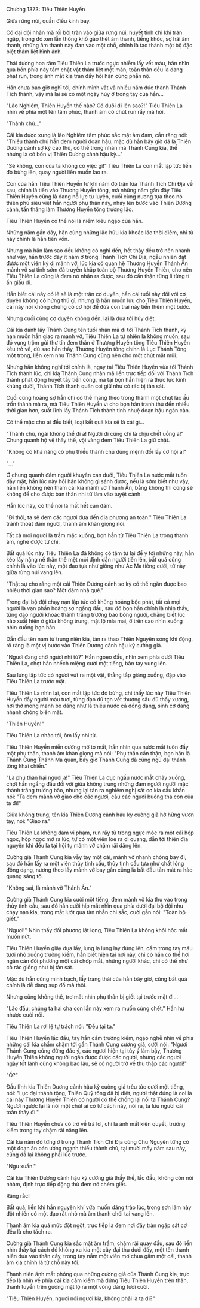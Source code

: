 




Chương 1373: Tiêu Thiên Huyền


Giữa rừng núi, quần điểu kinh bay.

Có đại đội nhân mã rối bời tràn vào giữa rừng núi, huyết tinh chi khí tràn ngập, trong đó xen lẫn thống khổ gào thét âm thanh, tiếng khóc, sợ hãi âm thanh, những âm thanh này đan vào một chỗ, chính là tạo thành một bộ đặc biệt thảm liệt hình ảnh.

Thái dương hoa râm Tiêu Thiên La trước ngực nhiễm lấy vết máu, hắn nhìn qua bốn phía này tấm chật vật thảm liệt một màn, toàn thân đều là đang phát run, trong ánh mắt kia tràn đầy hối hận cùng phẫn nộ.

Hắn chưa bao giờ nghĩ tới, chính mình vất vả nhiều năm đúc thành Thánh Tích thành, vậy mà lại sẽ có một ngày hủy ở trong tay của hắn...

"Lão Nghiêm, Thiên Huyền thế nào? Có đuổi đi lên sao?!" Tiêu Thiên La nhìn về phía một tên tâm phúc, thanh âm có chút run rẩy mà hỏi.

"Thành chủ..."

Cái kia được xưng là lão Nghiêm tâm phúc sắc mặt ảm đạm, cắn răng nói: "Thiếu thành chủ hắn đem người đoạn hậu, mặc dù hắn bây giờ đã là Thiên Dương cảnh sơ kỳ cao thủ, có thể trong nhân mã Thánh Cung kia, thế nhưng là có bốn vị Thiên Dương cảnh hậu kỳ..."

"Sẽ không, con của ta không có việc gì!" Tiêu Thiên La con mắt lập tức liền đỏ bừng lên, quay người liền muốn lao ra.

Con của hắn Tiêu Thiên Huyền từ khi năm đó trận kia Thánh Tích Chi Địa về sau, chính là tiến vào Thương Huyền tông, mà những năm gần đây Tiêu Thiên Huyền cũng là đang nỗ lực tu luyện, cuối cùng nương tựa theo nó thiên phú siêu việt hắn người phụ thân này, nhảy lên bước vào Thiên Dương cảnh, tấn thăng làm Thương Huyền tông trưởng lão.

Tiêu Thiên Huyền có thể nói là niềm kiêu ngạo của hắn.

Những năm gần đây, hắn cùng những lão hữu kia khoác lác thời điểm, nhi tử này chính là hắn tiền vốn.

Nhưng mà hắn làm sao đều không có nghĩ đến, hết thảy đều trở nên nhanh như vậy, hắn trước đây ít năm ở trong Thánh Tích Chi Địa, ngẫu nhiên đạt được một viên kỳ dị mảnh vỡ, lúc kia có quan hệ Thương Huyền Thánh Ấn mảnh vỡ sự tình sớm đã truyền khắp toàn bộ Thương Huyền Thiên, cho nên Tiêu Thiên La cũng là đem nó nhận ra được, sau đó cẩn thận từng li từng tí ẩn giấu đi.

Hắn biết cái này có lẽ sẽ là một trận cơ duyên, hắn cái tuổi này đối với cơ duyên không có hứng thú gì, nhưng là hắn muốn lưu cho Tiêu Thiên Huyền, cái này nói không chừng có cơ hội để đứa con trai này tiến thêm một bước.

Nhưng cuối cùng cơ duyên không đến, lại là đưa tới hủy diệt.

Cái kia đánh lấy Thánh Cung tên tuổi nhân mã đi tới Thánh Tích thành, kỳ hạn muốn hắn giao ra mảnh vỡ, Tiêu Thiên La tự nhiên là không muốn, sau đó vụng trộm gửi thư tín đem thân ở Thương Huyền tông Tiêu Thiên Huyền kêu trở về, dù sao hắn thấy, Thương Huyền tông chính là Lục Thánh Tông một trong, liền xem như Thánh Cung cũng nên cho một chút mặt mũi.

Nhưng hắn không nghĩ tới chính là, ngay tại Tiêu Thiên Huyền vừa tới Thánh Tích thành lúc, chi kia Thánh Cung nhân mã liền trực tiếp đối với Thánh Tích thành phát động huyết tẩy tiến công, mà tại bọn hắn hiện ra thực lực kinh khủng dưới, Thánh Tích thành quân coi giữ như cỏ rác bị tàn sát.

Cuối cùng hoảng sợ hắn chỉ có thể mang theo trong thành một chút lão ấu trốn thành mà ra, mà Tiêu Thiên Huyền vì cho bọn hắn tranh thủ đến nhiều thời gian hơn, suất lĩnh lấy Thánh Tích thành tinh nhuệ đoạn hậu ngăn cản.

Có thể mặc cho ai đều biết, loại kết quả kia sẽ là cái gì...

"Thành chủ, ngài không thể đi a! Ngươi đi cũng chỉ là chịu chết uổng a!" Chung quanh hộ vệ thấy thế, vội vàng đem Tiêu Thiên La giữ chặt.

"Không có khả năng cô phụ thiếu thành chủ dùng mệnh đổi lấy cơ hội a!"

"..."

Ở chung quanh đám người khuyên can dưới, Tiêu Thiên La nước mắt tuôn đầy mặt, hắn lúc này hối hận không gì sánh được, nếu là sớm biết như vậy, hắn liền không nên tham cái kia mảnh vỡ Thánh Ấn, bằng không thì cũng sẽ không để cho được bản thân nhi tử lâm vào tuyệt cảnh.

Hắn lúc này, có thể nói là mất hết can đảm.

"Đi thôi, ta sẽ đem các ngươi đưa đến địa phương an toàn." Tiêu Thiên La tránh thoát đám người, thanh âm khàn giọng nói.

Tất cả mọi người là trầm mặc xuống, bọn hắn từ Tiêu Thiên La trong thanh âm, nghe được tử chí.

Bất quá lúc này Tiêu Thiên La đã không có tâm tư lại để ý tới những này, hắn kéo lấy nặng nề thân thể mệt mỏi định dẫn người tiến lên, bất quá cũng chính là vào lúc này, một đạo tựa như giống như Ác Ma tiếng cười, từ này giữa rừng núi vang lên.

"Thật sự cho rằng một cái Thiên Dương cảnh sơ kỳ có thể ngăn được bao nhiêu thời gian sao? Một đám nhà quê."

Trong đại bộ đội chạy nạn lập tức có khủng hoảng bộc phát, tất cả mọi người là vạn phần hoảng sợ ngẩng đầu, sau đó bọn hắn chính là nhìn thấy, từng đạo người khoác thánh trắng trường bào bóng người, chẳng biết lúc nào xuất hiện ở giữa không trung, mặt lộ mỉa mai, ở trên cao nhìn xuống nhìn xuống bọn hắn.

Dẫn đầu tên nam tử trung niên kia, tản ra thao Thiên Nguyên sóng khí động, rõ ràng là một vị bước vào Thiên Dương cảnh hậu kỳ cường giả.

"Ngươi đang chờ ngươi nhi tử?" Hắn ngoẹo đầu, nhìn xem phía dưới Tiêu Thiên La, chợt hắn nhếch miệng cười một tiếng, bàn tay vung lên.

Sau lưng lập tức có người vứt ra một vật, thẳng tắp giáng xuống, đập vào Tiêu Thiên La trước mặt.

Tiêu Thiên La nhìn lại, con mắt lập tức đỏ bừng, chỉ thấy lúc này Tiêu Thiên Huyền đầy người máu tươi, từng đạo dữ tợn vết thương sâu đủ thấy xương, hơi thở mong manh bộ dáng như là thiếu nước cá đồng dạng, sinh cơ đang nhanh chóng biến mất.

"Thiên Huyền!"

Tiêu Thiên La nhào tới, ôm lấy nhi tử.

Tiêu Thiên Huyền miễn cưỡng mở to mắt, hắn nhìn qua nước mắt tuôn đầy mặt phụ thân, thanh âm khàn giọng mà nói: "Phụ thân cẩn thận, bọn hắn là Thánh Cung Thánh Ma quân, bây giờ Thánh Cung đã cùng ngũ đại thánh tông khai chiến."

"Là phụ thân hại ngươi a!" Tiêu Thiên La đục ngầu nước mắt chảy xuống, chợt hắn ngẩng đầu đối với giữa không trung những đám người người mặc thánh trắng trường bào, nhưng lại tản ra nghiêm nghị sát cơ kia cầu khẩn nói: "Ta đem mảnh vỡ giao cho các ngươi, cầu các ngươi buông tha con của ta đi!"

Giữa không trung, tên kia Thiên Dương cảnh hậu kỳ cường giả hờ hững vươn tay, nói: "Giao ra."

Tiêu Thiên La không dám vi phạm, run rẩy từ trong ngực móc ra một cái hộp ngọc, hộp ngọc mở ra lúc, tự có một viên lóe ra dị quang, dẫn tới thiên địa nguyên khí đều là tại hội tụ mảnh vỡ chậm rãi dâng lên.

Cường giả Thánh Cung kia vẫy tay một cái, mảnh vỡ nhanh chóng bay đi, sau đó hắn lấy ra một viên thủy tinh cầu, thủy tinh cầu tựa như chất lỏng đồng dạng, nương theo lấy mảnh vỡ bay gần cũng là bắt đầu tản mát ra hào quang sáng tỏ.

"Không sai, là mảnh vỡ Thánh Ấn."

Cường giả Thánh Cung kia cười một tiếng, đem mảnh vỡ kia thu vào trong thủy tinh cầu, sau đó hắn cười híp mắt nhìn qua phía dưới đại bộ đội như chạy nạn kia, trong mắt lướt qua tàn nhẫn chi sắc, cười gằn nói: "Toàn bộ giết."

"Ngươi!" Nhìn thấy đối phương lật lọng, Tiêu Thiên La không khỏi hốc mắt muốn nứt.

Tiêu Thiên Huyền giãy dụa lấy, lung la lung lay đứng lên, cầm trong tay máu tươi nhỏ xuống trường kiếm, hắn biết hiện tại nơi này, chỉ có hắn có thể hơi ngăn cản đối phương một cái chớp mắt, những người khác, chỉ có thể như cỏ rác giống như bị tàn sát.

Mặc dù hắn cũng minh bạch, lấy trạng thái của hắn bây giờ, cũng bất quá chính là dễ dàng sụp đổ mà thôi.

Nhưng cũng không thể, trơ mắt nhìn phụ thân bị giết tại trước mặt đi...

"Lão đầu, chúng ta hai cha con lần này xem ra muốn cùng chết." Hắn hư nhược cười nói.

Tiêu Thiên La rơi lệ tự trách nói: "Đều tại ta."

Tiêu Thiên Huyền lắc đầu, tay hắn cầm trường kiếm, ngạo nghễ nhìn về phía những cái kia chầm chậm tới gần Thánh Cung cường giả, cười nói: "Ngươi Thánh Cung cũng đừng đắc ý, các ngươi hiện tại tùy ý làm bậy, Thương Huyền Thiên không người ngăn được được các ngươi, nhưng các ngươi ngày tốt lành cũng không bao lâu, sẽ có người trở về thu thập các ngươi!"

"Ồ?"

Đầu lĩnh kia Thiên Dương cảnh hậu kỳ cường giả trêu tức cười một tiếng, nói: "Lục đại thánh tông, Thiên Quỷ tông đã bị diệt, ngươi thật đúng là coi là cái này Thương Huyền Thiên có người có thể chống lại nổi ta Thánh Cung? Ngươi ngược lại là nói một chút ai có tư cách này, nói ra, ta lưu ngươi cái toàn thây đi."

Tiêu Thiên Huyền chưa có trở về trả lời, chỉ là ánh mắt kiên quyết, trường kiếm trong tay chậm rãi nâng lên.

Cái kia năm đó từng ở trong Thánh Tích Chi Địa cùng Chu Nguyên từng có một đoạn ân oán ương ngạnh thiếu thành chủ, tại mười mấy năm sau này, cũng đã lại không phải lúc trước.

"Ngu xuẩn."

Cái kia Thiên Dương cảnh hậu kỳ cường giả thấy thế, lắc đầu, không còn nói nhảm, định trực tiếp động thủ đem nó chém giết.

Răng rắc!

Bất quá, liền khi hắn nguyên khí vừa muốn dâng trào lúc, trong sơn lâm này đột nhiên có một đạo rất nhỏ mà âm thanh chói tai vang lên.

Thanh âm kia quá mức đột ngột, trực tiếp là đem nơi đây tràn ngập sát cơ đều là cho tách ra.

Cường giả Thánh Cung kia sắc mặt âm trầm, chậm rãi quay đầu, sau đó liền nhìn thấy tại cách đó không xa kia một cây đại thụ dưới đáy, một tên thanh niên dựa vào thân cây, trong tay nắm một viên mơ chua gặm một cái, thanh âm kia chính là từ chỗ này tới.

Thanh niên ánh mắt phóng qua những cường giả của Thánh Cung kia, trực tiếp là nhìn về phía cái kia cầm kiếm mà đứng Tiêu Thiên Huyền trên thân, thanh tuyển trên gương mặt lộ ra một vòng dáng tươi cười.

"Tiêu Thiên Huyền, ngươi nói người kia, không phải là ta đi?"




